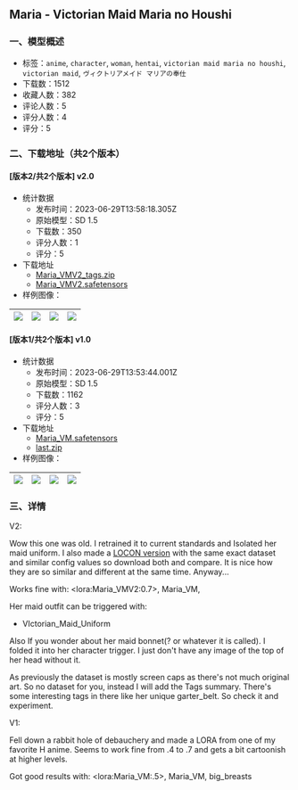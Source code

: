 ## Maria - Victorian Maid Maria no Houshi
### 一、模型概述

- 标签：`anime`, `character`, `woman`, `hentai`, `victorian maid maria no houshi`, `victorian maid`, `ヴィクトリアメイド マリアの奉仕`
- 下载数：1512
- 收藏人数：382
- 评论人数：5
- 评分人数：4
- 评分：5

### 二、下载地址（共2个版本）

#### [版本2/共2个版本] v2.0

- 统计数据
  - 发布时间：2023-06-29T13:58:18.305Z
  - 原始模型：SD 1.5
  - 下载数：350
  - 评分人数：1
  - 评分：5
- 下载地址
  - [Maria_VMV2_tags.zip](https://civitai.com/api/download/models/106625?type=Training%20Data)
  - [Maria_VMV2.safetensors](https://civitai.com/api/download/models/106625)
- 样例图像：

| <img src="https://image.civitai.com/xG1nkqKTMzGDvpLrqFT7WA/101ff7af-c1e5-4452-bf4e-5e0b85299913/width=450/1334706.jpeg" /> | <img src="https://image.civitai.com/xG1nkqKTMzGDvpLrqFT7WA/51af3e10-fb8c-4c22-a1cb-b6749ae7d58e/width=450/1334719.jpeg" /> | <img src="https://image.civitai.com/xG1nkqKTMzGDvpLrqFT7WA/6d351aa2-2d52-44f5-b8e3-822ea153bd63/width=450/1334714.jpeg" /> | <img src="https://image.civitai.com/xG1nkqKTMzGDvpLrqFT7WA/a7834083-e71e-4fba-be69-3e9c481ae3ca/width=450/1334716.jpeg" /> |
| ---- | ---- | ---- | ---- |

#### [版本1/共2个版本] v1.0

- 统计数据
  - 发布时间：2023-06-29T13:53:44.001Z
  - 原始模型：SD 1.5
  - 下载数：1162
  - 评分人数：3
  - 评分：5
- 下载地址
  - [Maria_VM.safetensors](https://civitai.com/api/download/models/16692)
  - [last.zip](https://civitai.com/api/download/models/16692?type=Training%20Data)
- 样例图像：

| <img src="https://image.civitai.com/xG1nkqKTMzGDvpLrqFT7WA/feafd78e-976b-4f03-2845-f1b4c2bb7a00/width=450/168332.jpeg" /> | <img src="https://image.civitai.com/xG1nkqKTMzGDvpLrqFT7WA/93821e89-2f77-4fff-a969-50e69dbd9b00/width=450/168339.jpeg" /> | <img src="https://image.civitai.com/xG1nkqKTMzGDvpLrqFT7WA/d4449dca-92e5-4b54-6314-e0dba9e45f00/width=450/168338.jpeg" /> | <img src="https://image.civitai.com/xG1nkqKTMzGDvpLrqFT7WA/d574ee0c-472a-453e-007b-35dcfcf7e100/width=450/168337.jpeg" /> |
| ---- | ---- | ---- | ---- |


### 三、详情
<p>V2:</p><p>Wow this one was old. I retrained it to current standards and Isolated her maid uniform. I also made a <a target="_blank" rel="ugc" href="https://civitai.com/models/99347/maria-locon-version-victorian-maid-maria-no-houshi">LOCON version</a> with the same exact dataset and similar config values so download both and compare. It is nice how they are so similar and different at the same time. Anyway...</p><p></p><p>Works fine with: &lt;lora:Maria_VMV2:0.7&gt;, Maria_VM,</p><p></p><p>Her maid outfit can be triggered with:</p><ul><li><p>VIctorian_Maid_Uniform</p></li></ul><p></p><p>Also If you wonder about her maid bonnet(? or whatever it is called). I folded it into her character trigger. I just don't have any image of the top of her head without it.</p><p>As previously the dataset is mostly screen caps as there's not much original art. So no dataset for you, instead I will add the Tags summary. There's some interesting tags in there like her unique garter_belt. So check it and experiment.</p><p></p><p>V1:</p><p>Fell down a rabbit hole of debauchery and made a LORA from one of my favorite H anime. Seems to work fine from .4 to .7 and gets a bit cartoonish at higher levels.</p><p></p><p>Got good results with: &lt;lora:Maria_VM:.5&gt;, Maria_VM, big_breasts</p>